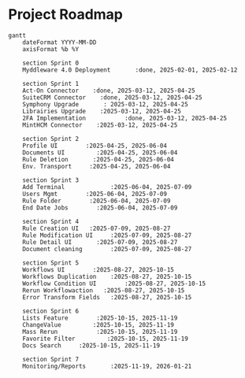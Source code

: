# Project Roadmap

<style>
  
  .mermaid .text {
    font-family: "Source Sans Pro", "Helvetica Neue", "Arial", "sans-serif" !important;
  }

  .titleText {
    font-weight: bold; /* Définit les titres en gras */ 
    font-family: "Source Sans Pro", "Helvetica Neue", "Arial", "sans-serif" !important;
  }

  .mermaid .sectionTitle {
    font-weight: bold; /* Définit les titres en gras */ 
    font-family: "Source Sans Pro", "Helvetica Neue", "Arial", "sans-serif" !important;
  }

  .section0, .section2 {
	  fill: gray !important;
	  opacity: 0.05 !important;
  }

  .grid line {
    stroke-dasharray: 1, 1; /* Définit les lignes en pointillé */
    fill: gray;
  }

  .mermaid .grid .tick text {
    font-family: "Source Sans Pro", "Helvetica Neue", "Arial", "sans-serif" !important;
  }

  .mermaid [class*="done"] {
      stroke: none !important;
      fill: #05C4EA !important;
      opacity: 0.3 !important;
      font-size: 9px !important;
  }
  
  .mermaid .task:not([class*="done"]) {
    fill: #05C4EA !important;
    stroke: #05C4EA !important;
    stroke-width: 1.2 !important;
    opacity: 0.8 !important;
  }

  .mermaid .taskText {
    fill: white !important;
    font-weight: bold !important;
    font-size:10px !important;
  }

  .mermaid .taskTextOutsideRight {
    font-family: "Source Sans Pro", "Helvetica Neue", "Arial", "sans-serif" !important;
    font-size:10px !important;
  }



</style>

```mermaid
gantt
    dateFormat YYYY-MM-DD
    axisFormat %b %Y
        
    section Sprint 0
    Myddleware 4.0 Deployment       :done, 2025-02-01, 2025-02-12

    section Sprint 1
    Act-On Connector    :done, 2025-03-12, 2025-04-25
    SuiteCRM Connector    :done, 2025-03-12, 2025-04-25
    Symphony Upgrade       : 2025-03-12, 2025-04-25
    Librairies Upgrade    :2025-03-12, 2025-04-25
    2FA Implementation           :done, 2025-03-12, 2025-04-25
    MintHCM Connector    :2025-03-12, 2025-04-25

    section Sprint 2
    Profile UI        :2025-04-25, 2025-06-04
    Documents UI         :2025-04-25, 2025-06-04
    Rule Deletion       :2025-04-25, 2025-06-04
    Env. Transport     :2025-04-25, 2025-06-04

    section Sprint 3
    Add Terminal             :2025-06-04, 2025-07-09
    Users Mgmt        :2025-06-04, 2025-07-09
    Rule Folder        :2025-06-04, 2025-07-09
    End Date Jobs        :2025-06-04, 2025-07-09

    section Sprint 4
    Rule Creation UI   :2025-07-09, 2025-08-27
    Rule Modification UI     :2025-07-09, 2025-08-27
    Rule Detail UI       :2025-07-09, 2025-08-27
    Document cleaning        :2025-07-09, 2025-08-27

    section Sprint 5
    Workflows UI        :2025-08-27, 2025-10-15
    Workflows Duplication    :2025-08-27, 2025-10-15
    Workflow Condition UI        :2025-08-27, 2025-10-15
    Rerun Workflowaction   :2025-08-27, 2025-10-15
    Error Transform Fields   :2025-08-27, 2025-10-15

    section Sprint 6
    Lists Feature        :2025-10-15, 2025-11-19
    ChangeValue         :2025-10-15, 2025-11-19
    Mass Rerun           :2025-10-15, 2025-11-19
    Favorite Filter         :2025-10-15, 2025-11-19
    Docs Search     :2025-10-15, 2025-11-19

    section Sprint 7
    Monitoring/Reports       :2025-11-19, 2026-01-21

  
```
